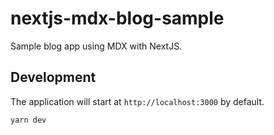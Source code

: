 # nextjs-mdx-blog-sample

Sample blog app using MDX with NextJS.

## Development

The application will start at `http://localhost:3000` by default.

```
yarn dev
```
